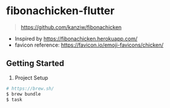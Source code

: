 # fibonachicken-flutter

> https://github.com/kanziw/fibonachicken

- Inspired by https://fibonachicken.herokuapp.com/
- favicon reference: https://favicon.io/emoji-favicons/chicken/


## Getting Started

1. Project Setup

```sh
# https://brew.sh/
$ brew bundle
$ task
```
